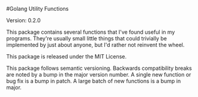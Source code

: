 #Golang Utility Functions

Version: 0.2.0

This package contains several functions that I've found useful in my programs. They're usually small little things that could trivially be implemented by just about anyone, but I'd rather not reinvent the wheel.

This package is released under the MIT License.

This package follows semantic versioning. Backwards compatibility breaks are noted by a bump in the major version number. A single new function or bug fix is a bump in patch. A large batch of new functions is a bump in major.
